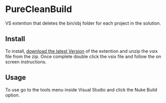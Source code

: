 # PureCleanBuild
VS extention that deletes the bin/obj folder for each project in the solution.

## Install

To install, <a href="https://github.com/nicholas-james-king/PureCleanBuild/blob/master/Versions/v1.0/PureCleanBuildv1.0.zip" download="PureCleanBuildv1.0.zip">download the latest Version</a> of the extention and unzip the vsix file from the zip. Once complete double click the vsix file and follow the on screen instructions.

## Usage

To use go to the tools menu inside Visual Studio and click the Nuke Build option.

